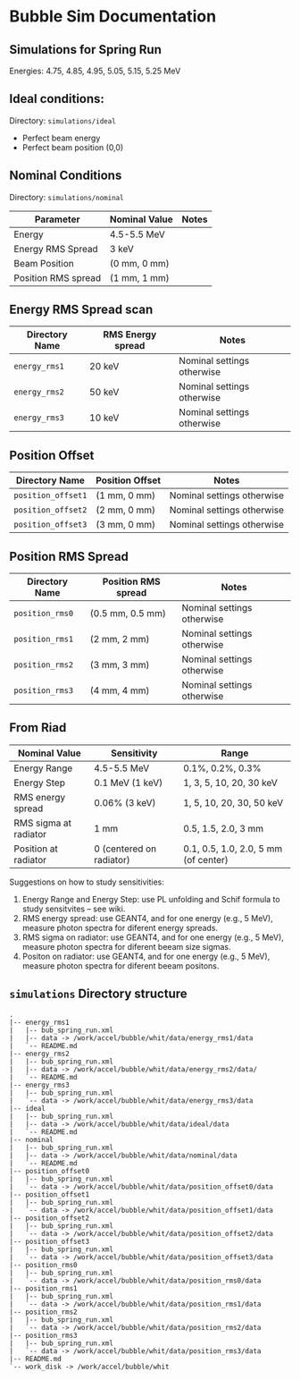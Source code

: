 # Bubble Sim Documentation

## Simulations for Spring Run

Energies: 4.75, 4.85, 4.95, 5.05, 5.15, 5.25 MeV

## Ideal conditions:

Directory: `simulations/ideal`

* Perfect beam energy
* Perfect beam position (0,0) 

## Nominal Conditions

Directory: `simulations/nominal`

| Parameter             | Nominal Value   | Notes   |
| --------------------- | --------------- | ------- |
| Energy                | 4.5-5.5 MeV     |         |
| Energy RMS Spread     | 3 keV           |         |
| Beam Position         | (0 mm, 0 mm)    |         |
| Position RMS spread   | (1 mm, 1 mm)    |         |

## Energy RMS Spread scan

| Directory Name   | RMS Energy spread   | Notes                        |
| ---------------- | ------------------- | ---------------------------- |
| `energy_rms1`    | 20 keV              | Nominal settings otherwise   |
| `energy_rms2`    | 50 keV              | Nominal settings otherwise   |
| `energy_rms3`    | 10 keV              | Nominal settings otherwise   |


## Position Offset

| Directory Name     | Position Offset     | Notes                        |
| ---------------    | ------------------- | ---------------------------- |
| `position_offset1` | (1 mm, 0 mm)        | Nominal settings otherwise   |
| `position_offset2` | (2 mm, 0 mm)        | Nominal settings otherwise   |
| `position_offset3` | (3 mm, 0 mm)        | Nominal settings otherwise   |

## Position RMS Spread

| Directory Name     | Position RMS spread | Notes                        |
| ---------------    | ------------------- | ---------------------------- |
| `position_rms0`    | (0.5 mm, 0.5 mm)    | Nominal settings otherwise   |
| `position_rms1`    | (2 mm, 2 mm)        | Nominal settings otherwise   |
| `position_rms2`    | (3 mm, 3 mm)        | Nominal settings otherwise   |
| `position_rms3`    | (4 mm, 4 mm)        | Nominal settings otherwise   |

## From Riad

| Nominal Value             | Sensitivity                  | Range                                    |
| ------------------------- | ---------------------------- | ---------------------------------------- |
| Energy Range              | 4.5-5.5 MeV                  | 0.1%, 0.2%, 0.3%                         |
| Energy Step               | 0.1 MeV (1 keV)              | 1, 3, 5, 10, 20, 30 keV                  |
| RMS energy spread         | 0.06% (3 keV)                | 1, 5, 10, 20, 30, 50 keV                 |
| RMS sigma at radiator     | 1 mm                         | 0.5, 1.5, 2.0, 3 mm                      |
| Position at radiator      | 0 (centered on radiator)     | 0.1, 0.5, 1.0, 2.0, 5 mm (of center)     |


Suggestions on how to study sensitivities:
1. Energy Range and Energy Step: use PL unfolding and Schif formula to study 
sensitvites – see wiki.
2. RMS energy spread: use GEANT4, and for one energy (e.g., 5 MeV), measure 
photon spectra for
diferent energy spreads.
3. RMS sigma on radiator: use GEANT4, and for one energy (e.g., 5 MeV), 
measure photon spectra for
diferent beeam size sigmas.
4. Positon on radiator: use GEANT4, and for one energy (e.g., 5 MeV), 
measure photon spectra for diferent beeam positons.


## `simulations` Directory structure

```
.
|-- energy_rms1
|   |-- bub_spring_run.xml
|   |-- data -> /work/accel/bubble/whit/data/energy_rms1/data
|   `-- README.md
|-- energy_rms2
|   |-- bub_spring_run.xml
|   |-- data -> /work/accel/bubble/whit/data/energy_rms2/data/
|   `-- README.md
|-- energy_rms3
|   |-- bub_spring_run.xml
|   `-- data -> /work/accel/bubble/whit/data/energy_rms3/data
|-- ideal
|   |-- bub_spring_run.xml
|   |-- data -> /work/accel/bubble/whit/data/ideal/data
|   `-- README.md
|-- nominal
|   |-- bub_spring_run.xml
|   |-- data -> /work/accel/bubble/whit/data/nominal/data
|   `-- README.md
|-- position_offset0
|   |-- bub_spring_run.xml
|   `-- data -> /work/accel/bubble/whit/data/position_offset0/data
|-- position_offset1
|   |-- bub_spring_run.xml
|   `-- data -> /work/accel/bubble/whit/data/position_offset1/data
|-- position_offset2
|   |-- bub_spring_run.xml
|   `-- data -> /work/accel/bubble/whit/data/position_offset2/data
|-- position_offset3
|   |-- bub_spring_run.xml
|   `-- data -> /work/accel/bubble/whit/data/position_offset3/data
|-- position_rms0
|   |-- bub_spring_run.xml
|   `-- data -> /work/accel/bubble/whit/data/position_rms0/data
|-- position_rms1
|   |-- bub_spring_run.xml
|   `-- data -> /work/accel/bubble/whit/data/position_rms1/data
|-- position_rms2
|   |-- bub_spring_run.xml
|   `-- data -> /work/accel/bubble/whit/data/position_rms2/data
|-- position_rms3
|   |-- bub_spring_run.xml
|   `-- data -> /work/accel/bubble/whit/data/position_rms3/data
|-- README.md
`-- work_disk -> /work/accel/bubble/whit
```

